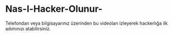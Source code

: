 # Nas-l-Hacker-Olunur-
Telefondan veya bilgisayarınız üzerinden bu videoları izleyerek hackerlığa ilk adımınızı atabilirsiniz.
